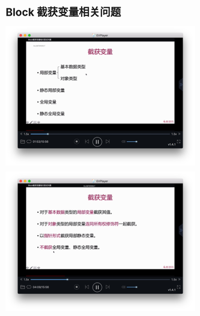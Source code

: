 # Block 截获变量相关问题
![-w880](media/15715445025934/15715445199790.jpg)

![-w880](media/15715445025934/15715446079344.jpg)
